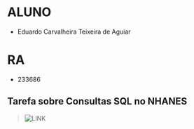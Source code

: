 # ALUNO
* Eduardo Carvalheira Teixeira de Aguiar

# RA
* 233686

## Tarefa sobre Consultas SQL no NHANES

> ![LINK](notebook/lab03-nhanes.ipynb)
